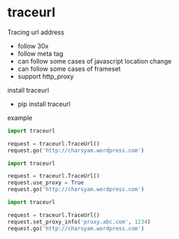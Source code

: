 traceurl
========

Tracing url address
 * follow 30x 
 * follow meta tag
 * can follow some cases of javascript location change
 * can follow some cases of frameset
 * support http_proxy

install traceurl
 * pip install traceurl

example
```python
import traceurl

request = traceurl.TraceUrl()
request.go('http://charsyam.wordpress.com')
```

```python
import traceurl

request = traceurl.TraceUrl()
request.use_proxy = True
request.go('http://charsyam.wordpress.com')
```

```python
import traceurl

request = traceurl.TraceUrl()
request.set_proxy_info('proxy.abc.com', 1234)
request.go('http://charsyam.wordpress.com')
```
